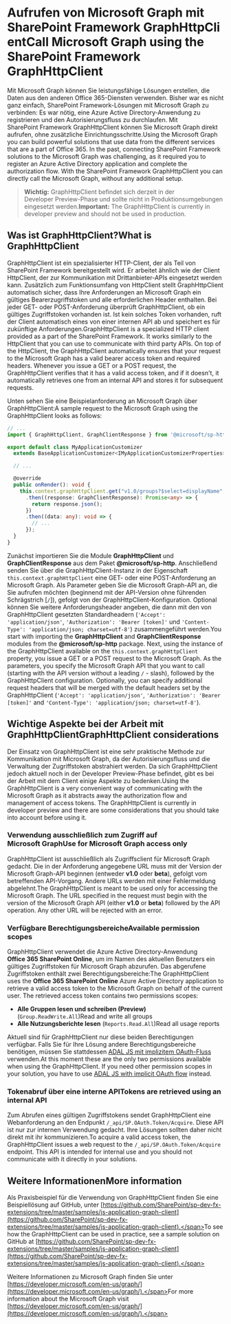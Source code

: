 # <a name="call-microsoft-graph-using-the-sharepoint-framework-graphhttpclient"></a><span data-ttu-id="8d993-101">Aufrufen von Microsoft Graph mit SharePoint Framework GraphHttpClient</span><span class="sxs-lookup"><span data-stu-id="8d993-101">Call Microsoft Graph using the SharePoint Framework GraphHttpClient</span></span>

<span data-ttu-id="8d993-p101">Mit Microsoft Graph können Sie leistungsfähige Lösungen erstellen, die Daten aus den anderen Office 365-Diensten verwenden. Bisher war es nicht ganz einfach, SharePoint Framework-Lösungen mit Microsoft Graph zu verbinden: Es war nötig, eine Azure Active Directory-Anwendung zu registrieren und den Autorisierungsfluss zu durchlaufen. Mit SharePoint Framework GraphHttpClient können Sie Microsoft Graph direkt aufrufen, ohne zusätzliche Einrichtungsschritte.</span><span class="sxs-lookup"><span data-stu-id="8d993-p101">Using the Microsoft Graph you can build powerful solutions that use data from the different services that are a part of Office 365. In the past, connecting SharePoint Framework solutions to the Microsoft Graph was challenging, as it required you to register an Azure Active Directory application and complete the authorization flow. With the SharePoint Framework GraphHttpClient you can directly call the Microsoft Graph, without any additional setup.</span></span>

> <span data-ttu-id="8d993-105">**Wichtig:** GraphHttpClient befindet sich derzeit in der Developer Preview-Phase und sollte nicht in Produktionsumgebungen eingesetzt werden.</span><span class="sxs-lookup"><span data-stu-id="8d993-105">**Important:** The GraphHttpClient is currently in developer preview and should not be used in production.</span></span>

## <a name="what-is-graphhttpclient"></a><span data-ttu-id="8d993-106">Was ist GraphHttpClient?</span><span class="sxs-lookup"><span data-stu-id="8d993-106">What is GraphHttpClient</span></span>

<span data-ttu-id="8d993-p102">GraphHttpClient ist ein spezialisierter HTTP-Client, der als Teil von SharePoint Framework bereitgestellt wird. Er arbeitet ähnlich wie der Client HttpClient, der zur Kommunikation mit Drittanbieter-APIs eingesetzt werden kann. Zusätzlich zum Funktionsumfang von HttpClient stellt GraphHttpClient automatisch sicher, dass Ihre Anforderungen an Microsoft Graph ein gültiges Bearerzugriffstoken und alle erforderlichen Header enthalten. Bei jeder GET- oder POST-Anforderung überprüft GraphHttpClient, ob ein gültiges Zugriffstoken vorhanden ist. Ist kein solches Token vorhanden, ruft der Client automatisch eines von einer internen API ab und speichert es für zukünftige Anforderungen.</span><span class="sxs-lookup"><span data-stu-id="8d993-p102">GraphHttpClient is a specialized HTTP client provided as a part of the SharePoint Framework. It works similarly to the HttpClient that you can use to communicate with third party APIs. On top of the HttpClient, the GraphHttpClient automatically ensures that your request to the Microsoft Graph has a valid bearer access token and required headers. Whenever you issue a GET or a POST request, the GraphHttpClient verifies that it has a valid access token, and if it doesn't, it automatically retrieves one from an internal API and stores it for subsequent requests.</span></span>

<span data-ttu-id="8d993-111">Unten sehen Sie eine Beispielanforderung an Microsoft Graph über GraphHttpClient:</span><span class="sxs-lookup"><span data-stu-id="8d993-111">A sample request to the Microsoft Graph using the GraphHttpClient looks as follows:</span></span>

```ts
// ...
import { GraphHttpClient, GraphClientResponse } from '@microsoft/sp-http';

export default class MyApplicationCustomizer
  extends BaseApplicationCustomizer<IMyApplicationCustomizerProperties> {

  // ...

  @override
  public onRender(): void {
    this.context.graphHttpClient.get("v1.0/groups?$select=displayName", GraphHttpClient.configurations.v1)
      .then((response: GraphClientResponse): Promise<any> => {
        return response.json();
      })
      .then((data: any): void => {
        // ...
      });
  }
}
```

<span data-ttu-id="8d993-p103">Zunächst importieren Sie die Module **GraphHttpClient** und **GraphClientResponse** aus dem Paket **@microsoft/sp-http**. Anschließend senden Sie über die GraphHttpClient-Instanz in der Eigenschaft `this.context.graphHttpClient` eine GET- oder eine POST-Anforderung an Microsoft Graph. Als Parameter geben Sie die Microsoft Graph-API an, die Sie aufrufen möchten (beginnend mit der API-Version ohne führenden Schrägstrich [`/`]), gefolgt von der GraphHttpClient-Konfiguration. Optional können Sie weitere Anforderungsheader angeben, die dann mit den von GraphHttpClient gesetzten Standardheadern (`'Accept': 'application/json'`, `'Authorization': 'Bearer [token]'` und `'Content-Type': 'application/json; charset=utf-8'`) zusammengeführt werden.</span><span class="sxs-lookup"><span data-stu-id="8d993-p103">You start with importing the **GraphHttpClient** and **GraphClientResponse** modules from the **@microsoft/sp-http** package. Next, using the instance of the GraphHttpClient available on the `this.context.graphHttpClient` property, you issue a GET or a POST request to the Microsoft Graph. As the parameters, you specify the Microsoft Graph API that you want to call (starting with the API version without a leading `/` - slash), followed by the GraphHttpClient configuration. Optionally, you can specify additional request headers that will be merged with the default headers set by the GraphHttpClient (`'Accept': 'application/json'`, `'Authorization': 'Bearer [token]'` and `'Content-Type': 'application/json; charset=utf-8'`).</span></span>

## <a name="graphhttpclient-considerations"></a><span data-ttu-id="8d993-116">Wichtige Aspekte bei der Arbeit mit GraphHttpClient</span><span class="sxs-lookup"><span data-stu-id="8d993-116">GraphHttpClient considerations</span></span>

<span data-ttu-id="8d993-p104">Der Einsatz von GraphHttpClient ist eine sehr praktische Methode zur Kommunikation mit Microsoft Graph, da der Autorisierungsfluss und die Verwaltung der Zugriffstoken abstrahiert werden. Da sich GraphHttpClient jedoch aktuell noch in der Developer Preview-Phase befindet, gibt es bei der Arbeit mit dem Client einige Aspekte zu bedenken.</span><span class="sxs-lookup"><span data-stu-id="8d993-p104">Using the GraphHttpClient is a very convenient way of communicating with the Microsoft Graph as it abstracts away the authorization flow and management of access tokens. The GraphHttpClient is currently in developer preview and there are some considerations that you should take into account before using it.</span></span>

### <a name="use-for-microsoft-graph-access-only"></a><span data-ttu-id="8d993-119">Verwendung ausschließlich zum Zugriff auf Microsoft Graph</span><span class="sxs-lookup"><span data-stu-id="8d993-119">Use for Microsoft Graph access only</span></span>

<span data-ttu-id="8d993-p105">GraphHttpClient ist ausschließlich als Zugriffsclient für Microsoft Graph gedacht. Die in der Anforderung angegebene URL muss mit der Version der Microsoft Graph-API beginnen (entweder **v1.0** oder **beta**), gefolgt vom betreffenden API-Vorgang. Andere URLs werden mit einer Fehlermeldung abgelehnt.</span><span class="sxs-lookup"><span data-stu-id="8d993-p105">The GraphHttpClient is meant to be used only for accessing the Microsoft Graph. The URL specified in the request must begin with the version of the Microsoft Graph API (either **v1.0** or **beta**) followed by the API operation. Any other URL will be rejected with an error.</span></span>

### <a name="available-permission-scopes"></a><span data-ttu-id="8d993-123">Verfügbare Berechtigungsbereiche</span><span class="sxs-lookup"><span data-stu-id="8d993-123">Available permission scopes</span></span>

<span data-ttu-id="8d993-p106">GraphHttpClient verwendet die Azure Active Directory-Anwendung **Office 365 SharePoint Online**, um im Namen des aktuellen Benutzers ein gültiges Zugriffstoken für Microsoft Graph abzurufen. Das abgerufene Zugriffstoken enthält zwei Berechtigungsbereiche:</span><span class="sxs-lookup"><span data-stu-id="8d993-p106">The GraphHttpClient uses the **Office 365 SharePoint Online** Azure Active Directory application to retrieve a valid access token to the Microsoft Graph on behalf of the current user. The retrieved access token contains two permissions scopes:</span></span> 

* <span data-ttu-id="8d993-126">**Alle Gruppen lesen und schreiben (Preview)** (`Group.ReadWrite.All`)</span><span class="sxs-lookup"><span data-stu-id="8d993-126">Read and write all groups</span></span> 
* <span data-ttu-id="8d993-127">**Alle Nutzungsberichte lesen** (`Reports.Read.All`)</span><span class="sxs-lookup"><span data-stu-id="8d993-127">Read all usage reports</span></span> 

<span data-ttu-id="8d993-p107">Aktuell sind für GraphHttpClient nur diese beiden Berechtigungen verfügbar. Falls Sie für Ihre Lösung andere Berechtigungsbereiche benötigen, müssen Sie stattdessen [ADAL JS mit implizitem OAuth-Fluss](web-parts/guidance/call-microsoft-graph-from-your-web-part) verwenden.</span><span class="sxs-lookup"><span data-stu-id="8d993-p107">At this moment these are the only two permissions available when using the GraphHttpClient. If you need other permission scopes in your solution, you have to use [ADAL JS with implicit OAuth flow](web-parts/guidance/call-microsoft-graph-from-your-web-part) instead.</span></span>

### <a name="tokens-are-retrieved-using-an-internal-api"></a><span data-ttu-id="8d993-130">Tokenabruf über eine interne API</span><span class="sxs-lookup"><span data-stu-id="8d993-130">Tokens are retrieved using an internal API</span></span>

<span data-ttu-id="8d993-p108">Zum Abrufen eines gültigen Zugriffstokens sendet GraphHttpClient eine Webanforderung an den Endpunkt `/_api/SP.OAuth.Token/Acquire`. Diese API ist nur zur internen Verwendung gedacht. Ihre Lösungen sollten daher nicht direkt mit ihr kommunizieren.</span><span class="sxs-lookup"><span data-stu-id="8d993-p108">To acquire a valid access token, the GraphHttpClient issues a web request to the `/_api/SP.OAuth.Token/Acquire` endpoint. This API is intended for internal use and you should not communicate with it directly in your solutions.</span></span>

## <a name="more-information"></a><span data-ttu-id="8d993-133">Weitere Informationen</span><span class="sxs-lookup"><span data-stu-id="8d993-133">More information</span></span>

<span data-ttu-id="8d993-134">Als Praxisbeispiel für die Verwendung von GraphHttpClient finden Sie eine Beispiellösung auf GitHub, unter [https://github.com/SharePoint/sp-dev-fx-extensions/tree/master/samples/js-application-graph-client](https://github.com/SharePoint/sp-dev-fx-extensions/tree/master/samples/js-application-graph-client).</span><span class="sxs-lookup"><span data-stu-id="8d993-134">To see how the GraphHttpClient can be used in practice, see a sample solution on GitHub at [https://github.com/SharePoint/sp-dev-fx-extensions/tree/master/samples/js-application-graph-client](https://github.com/SharePoint/sp-dev-fx-extensions/tree/master/samples/js-application-graph-client).</span></span>

<span data-ttu-id="8d993-135">Weitere Informationen zu Microsoft Graph finden Sie unter [https://developer.microsoft.com/en-us/graph/](https://developer.microsoft.com/en-us/graph/).</span><span class="sxs-lookup"><span data-stu-id="8d993-135">For more information about the Microsoft Graph visit [https://developer.microsoft.com/en-us/graph/](https://developer.microsoft.com/en-us/graph/).</span></span>